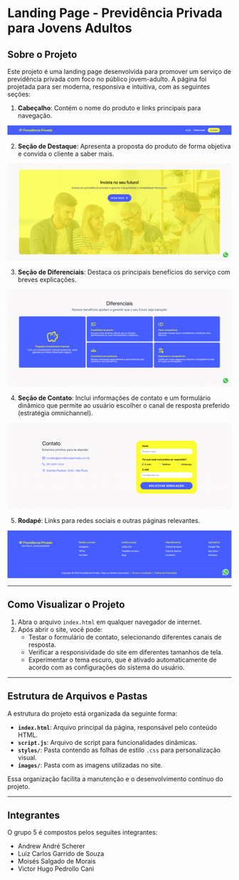# Landing Page - Previdência Privada para Jovens Adultos

## Sobre o Projeto

Este projeto é uma landing page desenvolvida para promover um serviço de previdência privada com foco no público jovem-adulto. A página foi projetada para ser moderna, responsiva e intuitiva, com as seguintes seções:

1. **Cabeçalho**: Contém o nome do produto e links principais para navegação.

![Captura de tela do cabeçalho](images/secao_1.png)

2. **Seção de Destaque**: Apresenta a proposta do produto de forma objetiva e convida o cliente a saber mais.

![Captura de tela da seção de destaque](images/secao_2.png)

3. **Seção de Diferenciais**: Destaca os principais benefícios do serviço com breves explicações.

![Captura de tela da seção de diferenciais](images/secao_3.png)

4. **Seção de Contato**: Inclui informações de contato e um formulário dinâmico que permite ao usuário escolher o canal de resposta preferido (estratégia omnichannel).

![Captura de tela da seção de dontato](images/secao_4.png)

5. **Rodapé**: Links para redes sociais e outras páginas relevantes.

![Captura de tela do rodapé](images/secao_5.png)

---

## Como Visualizar o Projeto

1. Abra o arquivo `index.html` em qualquer navegador de internet.
2. Após abrir o site, você pode:
   - Testar o formulário de contato, selecionando diferentes canais de resposta.
   - Verificar a responsividade do site em diferentes tamanhos de tela.
   - Experimentar o tema escuro, que é ativado automaticamente de acordo com as configurações do sistema do usuário.

---

## Estrutura de Arquivos e Pastas

A estrutura do projeto está organizada da seguinte forma:

- **`index.html`**: Arquivo principal da página, responsável pelo conteúdo HTML.
- **`script.js`**: Arquivo de script para funcionalidades dinâmicas.
- **`styles/`**: Pasta contendo as folhas de estilo `.css` para personalização visual.
- **`images/`**: Pasta com as imagens utilizadas no site.

Essa organização facilita a manutenção e o desenvolvimento contínuo do projeto.

---

## Integrantes

O grupo 5 é compostos pelos seguites integrantes:

- Andrew André Scherer
- Luiz Carlos Garrido de Souza
- Moisés Salgado de Morais
- Victor Hugo Pedrollo Cani
